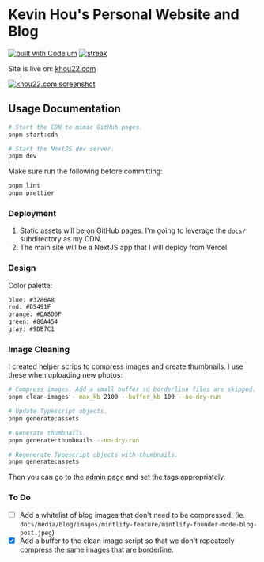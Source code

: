 # Kevin Hou's Personal Website and Blog

[![built with Codeium](https://codeium.com/badges/main)](https://codeium.com?repo_name=khou22%2Fkhou22.github.io) [![streak](https://codeium.com/badges/v2/user/kevin/streak)](https://codeium.com/profile/kevin)

Site is live on: [khou22.com](https://khou22.com?referrer=github&referrer_id=khou22.github.io)

[![khou22.com screenshot](https://khou22.github.io/media/programming/thumbnails/personal-website.png)](https://khou22.com?referrer=github&referrer_id=khou22.github.io)

## Usage Documentation

```bash
# Start the CDN to mimic GitHub pages.
pnpm start:cdn

# Start the NextJS dev server.
pnpm dev
```

Make sure run the following before committing:

```bash
pnpm lint
pnpm prettier
```

### Deployment

1. Static assets will be on GitHub pages. I'm going to leverage the `docs/` subdirectory as my CDN.
2. The main site will be a NextJS app that I will deploy from Vercel

### Design

Color palette:

```txt
blue: #3286A8
red: #D5491F
orange: #DA8D0F
green: #80A454
gray: #9DB7C1
```

### Image Cleaning

I created helper scrips to compress images and create thumbnails. I use these when uploading new photos:

```sh
# Compress images. Add a small buffer so borderline files are skipped.
pnpm clean-images --max_kb 2100 --buffer_kb 100 --no-dry-run

# Update Typescript objects.
pnpm generate:assets

# Generate thumbnails.
pnpm generate:thumbnails --no-dry-run

# Regenerate Typescript objects with thumbnails.
pnpm generate:assets
```

Then you can go to the [admin page](http://localhost:3000/admin/photos) and set the tags appropriately.

### To Do

- [ ] Add a whitelist of blog images that don't need to be compressed. (ie. `docs/media/blog/images/mintlify-feature/mintlify-founder-mode-blog-post.jpeg`)
- [x] Add a buffer to the clean image script so that we don't repeatedly compress the same images that are borderline.

